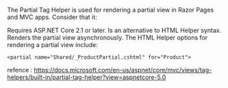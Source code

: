 The Partial Tag Helper is used for rendering a partial view in Razor Pages and MVC apps. Consider that it:

Requires ASP.NET Core 2.1 or later.
Is an alternative to HTML Helper syntax.
Renders the partial view asynchronously.
The HTML Helper options for rendering a partial view include:


```cshtml
<partial name="Shared/_ProductPartial.cshtml" for="Product">
```

refence : https://docs.microsoft.com/en-us/aspnet/core/mvc/views/tag-helpers/built-in/partial-tag-helper?view=aspnetcore-5.0
